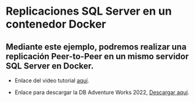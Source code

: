 # Replicaciones SQL Server en un contenedor Docker

## Mediante este ejemplo, podremos realizar una replicación Peer-to-Peer en un mismo servidor SQL Server en Docker.

* Enlace del video tutorial [aquí](https://youtu.be/kj30aP3Y8Hw).

* Enlace para descargar la DB Adventure Works 2022, [Descargar aquí](https://learn.microsoft.com/en-us/sql/samples/adventureworks-install-configure?view=sql-server-ver16&tabs=ssms).
